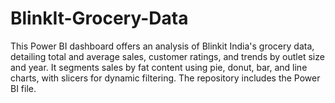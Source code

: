 # BlinkIt-Grocery-Data
This Power BI dashboard offers an analysis of Blinkit India's grocery data, detailing total and average sales, customer ratings, and trends by outlet size and year. It segments sales by fat content using pie, donut, bar, and line charts, with slicers for dynamic filtering. The repository includes the Power BI file.
